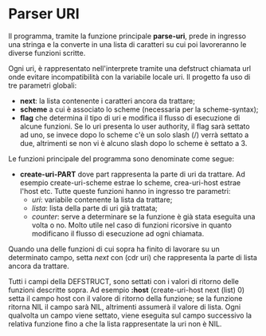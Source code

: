 # Parser URI

Il programma, tramite la funzione principale **parse-uri**, prede in ingresso una stringa e la converte in una lista di caratteri su cui poi lavoreranno le diverse funzioni scritte.

Ogni uri, è rappresentato nell'interprete tramite una defstruct chiamata url onde evitare incompatibilità con la variabile locale uri.
Il progetto fa uso di tre parametri globali:
- **next**: la lista contenente i caratteri ancora da trattare;
- **scheme** a cui è associato lo scheme (necessaria per la scheme-syntax);
- **flag** che determina il tipo di uri e modifica il flusso di esecuzione di alcune funzioni. Se lo uri presenta lo user authority, il flag sarà settato ad uno, se invece dopo lo scheme c'è un solo slash (/) verrà settato a due, altrimenti se non vi è alcuno slash dopo lo scheme è settato a 3.

Le funzioni principale del programma sono denominate come segue:
- **create-uri-PART** dove part rappresenta la parte di uri da trattare. Ad esempio create-uri-scheme estrae lo scheme, crea-uri-host estrae l'host etc. Tutte queste funzioni hanno in ingresso tre parametri:
  - *uri*: variabile contenente la lista da trattare;
  - *lista*: lista della parte di uri già trattata;
  - *counter*: serve a determinare se la funzione è già stata eseguita una volta o no. Molto utile nel caso di funzioni ricorsive in quanto modificano il flusso di esecuzione ad ogni chiamata.

Quando una delle funzioni di cui sopra ha finito di lavorare su un determinato campo, setta *next* con (cdr uri) che rappresenta la parte di lista ancora da trattare.

Tutti i campi della DEFSTRUCT, sono settati con i valori di ritorno delle funzioni descritte sopra.
Ad esempio **:host** (create-uri-host next (list) 0) setta il campo host con il valore di ritorno della funzione; se la funzione ritorna NIL il campo sarà NIL, altrimenti assumerà il valore di lista.
Ogni qualvolta un campo viene settato, viene eseguita sul campo successivo la relativa funzione fino a che la lista rappresentate la uri non è NIL.